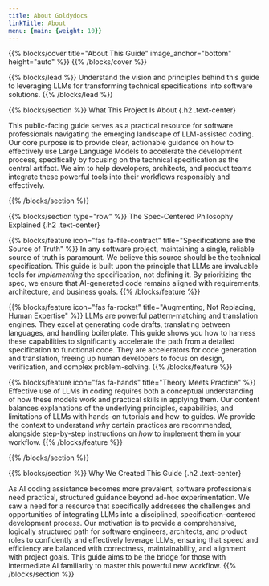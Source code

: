 ```yaml
---
title: About Goldydocs
linkTitle: About
menu: {main: {weight: 10}}
---
```


{{% blocks/cover title="About This Guide" image_anchor="bottom" height="auto" %}}
{{% /blocks/cover %}}

{{% blocks/lead %}}
Understand the vision and principles behind this guide to leveraging LLMs for transforming technical specifications into software solutions.
{{% /blocks/lead %}}

{{% blocks/section %}}
What This Project Is About
{.h2 .text-center}

This public-facing guide serves as a practical resource for software professionals navigating the emerging landscape of LLM-assisted coding. Our core purpose is to provide clear, actionable guidance on how to effectively use Large Language Models to accelerate the development process, specifically by focusing on the technical specification as the central artifact. We aim to help developers, architects, and product teams integrate these powerful tools into their workflows responsibly and effectively.

{{% /blocks/section %}}

{{% blocks/section type="row" %}}
The Spec-Centered Philosophy Explained
{.h2 .text-center}

{{% blocks/feature icon="fas fa-file-contract" title="Specifications are the Source of Truth" %}}
In any software project, maintaining a single, reliable source of truth is paramount. We believe this source should be the technical specification. This guide is built upon the principle that LLMs are invaluable tools for *implementing* the specification, not defining it. By prioritizing the spec, we ensure that AI-generated code remains aligned with requirements, architecture, and business goals.
{{% /blocks/feature %}}

{{% blocks/feature icon="fas fa-rocket" title="Augmenting, Not Replacing, Human Expertise" %}}
LLMs are powerful pattern-matching and translation engines. They excel at generating code drafts, translating between languages, and handling boilerplate. This guide shows you how to harness these capabilities to significantly accelerate the path from a detailed specification to functional code. They are accelerators for code generation and translation, freeing up human developers to focus on design, verification, and complex problem-solving.
{{% /blocks/feature %}}

{{% blocks/feature icon="fas fa-hands" title="Theory Meets Practice" %}}
Effective use of LLMs in coding requires both a conceptual understanding of how these models work and practical skills in applying them. Our content balances explanations of the underlying principles, capabilities, and limitations of LLMs with hands-on tutorials and how-to guides. We provide the context to understand *why* certain practices are recommended, alongside step-by-step instructions on *how* to implement them in your workflow.
{{% /blocks/feature %}}

{{% /blocks/section %}}

{{% blocks/section %}}
Why We Created This Guide
{.h2 .text-center}

As AI coding assistance becomes more prevalent, software professionals need practical, structured guidance beyond ad-hoc experimentation. We saw a need for a resource that specifically addresses the challenges and opportunities of integrating LLMs into a disciplined, specification-centered development process. Our motivation is to provide a comprehensive, logically structured path for software engineers, architects, and product roles to confidently and effectively leverage LLMs, ensuring that speed and efficiency are balanced with correctness, maintainability, and alignment with project goals. This guide aims to be the bridge for those with intermediate AI familiarity to master this powerful new workflow.
{{% /blocks/section %}}
